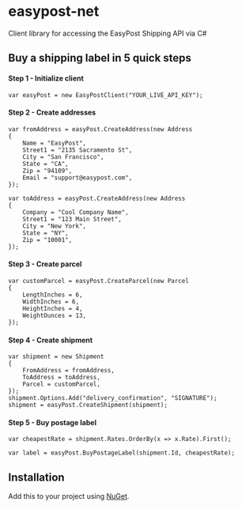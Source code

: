 easypost-net
============

Client library for accessing the EasyPost Shipping API via C#

## Buy a shipping label in 5 quick steps

#### Step 1 - Initialize client

    var easyPost = new EasyPostClient("YOUR_LIVE_API_KEY");

#### Step 2 - Create addresses
    
    var fromAddress = easyPost.CreateAddress(new Address
    {
        Name = "EasyPost",
        Street1 = "2135 Sacramento St",
        City = "San Francisco",
        State = "CA",
        Zip = "94109",
        Email = "support@easypost.com",
    });
    
    var toAddress = easyPost.CreateAddress(new Address
    {
        Company = "Cool Company Name",
        Street1 = "123 Main Street",
        City = "New York",
        State = "NY",
        Zip = "10001",
    });

#### Step 3 - Create parcel

    var customParcel = easyPost.CreateParcel(new Parcel
    {
        LengthInches = 6,
        WidthInches = 6,
        HeightInches = 4,
        WeightOunces = 13,
    });
    
#### Step 4 - Create shipment

    var shipment = new Shipment
    {
        FromAddress = fromAddress,
        ToAddress = toAddress,
        Parcel = customParcel,
    });
    shipment.Options.Add("delivery_confirmation", "SIGNATURE");
    shipment = easyPost.CreateShipment(shipment);

#### Step 5 - Buy postage label

    var cheapestRate = shipment.Rates.OrderBy(x => x.Rate).First();
    
    var label = easyPost.BuyPostageLabel(shipment.Id, cheapestRate);

## Installation

Add this to your project using <a href="https://www.nuget.org/packages/EasyPost.Api/" target="_blank">NuGet</a>. 
